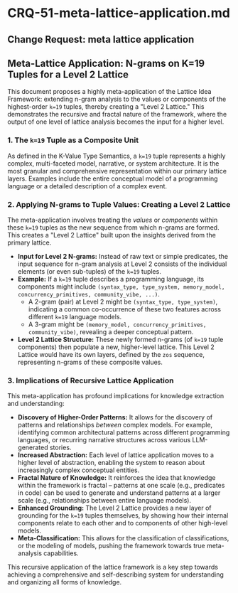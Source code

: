 # CRQ-51-meta-lattice-application.md

## Change Request: meta lattice application
## Meta-Lattice Application: N-grams on K=19 Tuples for a Level 2 Lattice

This document proposes a highly meta-application of the Lattice Idea Framework: extending n-gram analysis to the values or components of the highest-order `k=19` tuples, thereby creating a "Level 2 Lattice." This demonstrates the recursive and fractal nature of the framework, where the output of one level of lattice analysis becomes the input for a higher level.

### 1. The `k=19` Tuple as a Composite Unit

As defined in the K-Value Type Semantics, a `k=19` tuple represents a highly complex, multi-faceted model, narrative, or system architecture. It is the most granular and comprehensive representation within our primary lattice layers. Examples include the entire conceptual model of a programming language or a detailed description of a complex event.

### 2. Applying N-grams to Tuple Values: Creating a Level 2 Lattice

The meta-application involves treating the *values* or *components* within these `k=19` tuples as the new sequence from which n-grams are formed. This creates a "Level 2 Lattice" built upon the insights derived from the primary lattice.

*   **Input for Level 2 N-grams:** Instead of raw text or simple predicates, the input sequence for n-gram analysis at Level 2 consists of the individual elements (or even sub-tuples) of the `k=19` tuples.
*   **Example:** If a `k=19` tuple describes a programming language, its components might include `(syntax_type, type_system, memory_model, concurrency_primitives, community_vibe, ...)`.
    *   A 2-gram (pair) at Level 2 might be `(syntax_type, type_system)`, indicating a common co-occurrence of these two features across different `k=19` language models.
    *   A 3-gram might be `(memory_model, concurrency_primitives, community_vibe)`, revealing a deeper conceptual pattern.
*   **Level 2 Lattice Structure:** These newly formed n-grams (of `k=19` tuple components) then populate a new, higher-level lattice. This Level 2 Lattice would have its own layers, defined by the `zos` sequence, representing n-grams of these composite values.

### 3. Implications of Recursive Lattice Application

This meta-application has profound implications for knowledge extraction and understanding:

*   **Discovery of Higher-Order Patterns:** It allows for the discovery of patterns and relationships *between* complex models. For example, identifying common architectural patterns across different programming languages, or recurring narrative structures across various LLM-generated stories.
*   **Increased Abstraction:** Each level of lattice application moves to a higher level of abstraction, enabling the system to reason about increasingly complex conceptual entities.
*   **Fractal Nature of Knowledge:** It reinforces the idea that knowledge within the framework is fractal – patterns at one scale (e.g., predicates in code) can be used to generate and understand patterns at a larger scale (e.g., relationships between entire language models).
*   **Enhanced Grounding:** The Level 2 Lattice provides a new layer of grounding for the `k=19` tuples themselves, by showing how their internal components relate to each other and to components of other high-level models.
*   **Meta-Classification:** This allows for the classification of classifications, or the modeling of models, pushing the framework towards true meta-analysis capabilities.

This recursive application of the lattice framework is a key step towards achieving a comprehensive and self-describing system for understanding and organizing all forms of knowledge.
